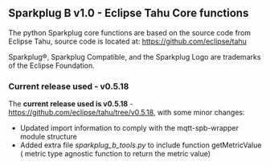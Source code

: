 ## Sparkplug B v1.0 - Eclipse Tahu Core functions

The python Sparkplug core functions are based on the source code from Eclipse Tahu, source code is located at: https://github.com/eclipse/tahu

Sparkplug®, Sparkplug Compatible, and the Sparkplug Logo are trademarks of the Eclipse Foundation.

### Current release used - v0.5.18

The **current release used is v0.5.18** - https://github.com/eclipse/tahu/tree/v0.5.18, with some minor changes:

- Updated import information to comply with the mqtt-spb-wrapper module structure
- Added extra file *sparkplug_b_tools.py* to include function getMetricValue ( metric type agnostic function to return the metric value)